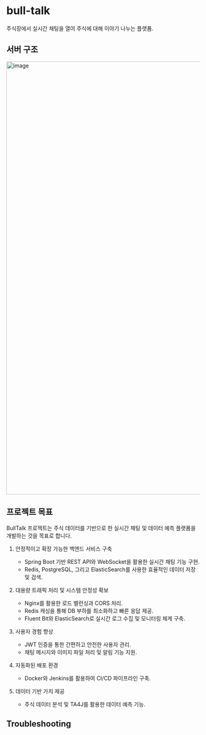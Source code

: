 # bull-talk

주식장에서 실시간 채팅을 열어 주식에 대해 이야기 나누는 플랫폼. 

## 서버 구조
<img width="1130" alt="image" src="https://github.com/user-attachments/assets/7fd6f535-0d45-4344-9187-38a63ed24eca" />


## 프로젝트 목표
BullTalk 프로젝트는 주식 데이터를 기반으로 한 실시간 채팅 및 데이터 예측 플랫폼을 개발하는 것을 목표로 합니다.

1. 안정적이고 확장 가능한 백엔드 서비스 구축
    - Spring Boot 기반 REST API와 WebSocket을 활용한 실시간 채팅 기능 구현.
    - Redis, PostgreSQL, 그리고 ElasticSearch를 사용한 효율적인 데이터 저장 및 검색.
  
2. 대용량 트래픽 처리 및 시스템 안정성 확보
    - Nginx를 활용한 로드 밸런싱과 CORS 처리.
    - Redis 캐싱을 통해 DB 부하를 최소화하고 빠른 응답 제공.
    - Fluent Bit와 ElasticSearch로 실시간 로그 수집 및 모니터링 체계 구축.

3. 사용자 경험 향상
    - JWT 인증을 통한 간편하고 안전한 사용자 관리.
    - 채팅 메시지와 이미지 파일 처리 및 알림 기능 지원.

4. 자동화된 배포 환경
    - Docker와 Jenkins를 활용하여 CI/CD 파이프라인 구축.

5. 데이터 기반 가치 제공
    - 주식 데이터 분석 및 TA4J를 활용한 데이터 예측 기능.

## Troubleshooting
